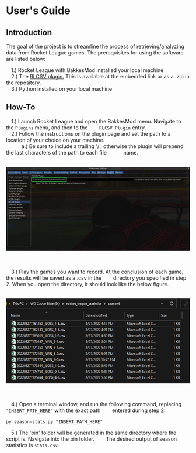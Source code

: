 # User's Guide

## Introduction
The goal of the project is to streamline the process of retrieving/analyzing data from Rocket League games. The prerequisites for using the software are listed below:

&emsp;1.) Rocket League with BakkesMod installed your local machine\
&emsp;2.) The [RLCSV plugin.](https://bakkesplugins.com/plugins/view/94) This is available at the embedded link or as a .zip in the repository. \
&emsp;3.) Python installed on your local machine

## How-To

&emsp;1.) Launch Rocket League and open the BakkesMod menu. Navigate to the ```Plugins``` menu, and then to the
&emsp;&emsp;```RLCSV Plugin``` entry.\
&emsp;2.) Follow the instructions on the plugin page and set the path to a location of your choice on your machine. \
&emsp;&emsp;&emsp;a.) Be sure to include a trailing '/', otherwise the plugin will prepend the last characters of the path to each file
&emsp;&emsp;&emsp;name.\
&emsp;
<p align="center">
  <img src="documentation/pics/rlcsv_path_cropped.jpg" />
</p>
&emsp;

&emsp;3.) Play the games you want to record. At the conclusion of each game, the results will be saved as a .csv in the 
&emsp;&emsp;directory you specified in step 2. When you open the directory, it should look like the below figure.\
&emsp;
<p align="center">
  <img src="documentation/pics/directory.png" />
</p>
&emsp;

&emsp;4.) Open a terminal window, and run the following command, replacing ```"INSERT_PATH_HERE"``` with the exact path 
&emsp;&emsp;entered during step 2:
```
py season-stats.py "INSERT_PATH_HERE"
```
&emsp;5.) The 'bin' folder will be generated in the same directory where the script is. Navigate into the bin folder. 
&emsp;&emsp;The desired output of season statistics is ```stats.csv```.

